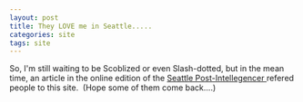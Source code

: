```yaml
---
layout: post
title: They LOVE me in Seattle.....
categories: site
tags: site
---
```

<P>So, I'm still waiting to be Scoblized or even Slash-dotted, but in the mean time, an article in the online edition of the <A href="http://blog.seattlepi.nwsource.com/microsoft/archives/002559.html">Seattle Post-Intellegencer </A>refered people to this site.&nbsp; (Hope some of them come back....)</P>
<P>&nbsp;</P>